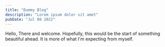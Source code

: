```yaml
---
title: "Dummy Blog"
description: "Lorem ipsum dolor sit amet"
pubDate: "Jul 08 2022"
---
```


Hello, There and welcome. Hopefully, this would be the start of something beautiful ahead. It is more of what I'm expecting from myself.
